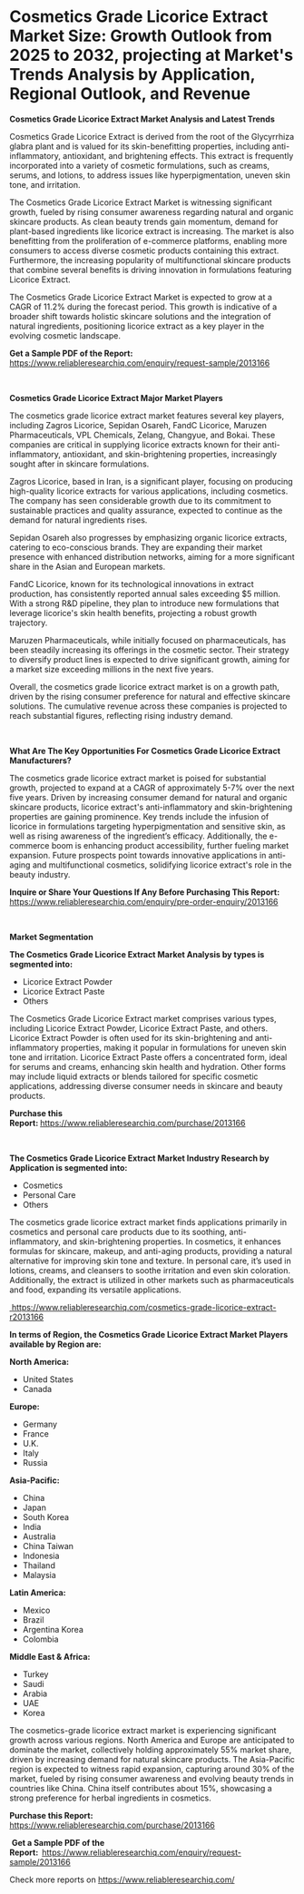 <p><h1>Cosmetics Grade Licorice Extract Market Size: Growth Outlook from 2025 to 2032, projecting at Market's Trends Analysis by Application, Regional Outlook, and Revenue</h1></p><p><strong>Cosmetics Grade Licorice Extract Market Analysis and Latest Trends</strong></p>
<p><p>Cosmetics Grade Licorice Extract is derived from the root of the Glycyrrhiza glabra plant and is valued for its skin-benefitting properties, including anti-inflammatory, antioxidant, and brightening effects. This extract is frequently incorporated into a variety of cosmetic formulations, such as creams, serums, and lotions, to address issues like hyperpigmentation, uneven skin tone, and irritation. </p><p>The Cosmetics Grade Licorice Extract Market is witnessing significant growth, fueled by rising consumer awareness regarding natural and organic skincare products. As clean beauty trends gain momentum, demand for plant-based ingredients like licorice extract is increasing. The market is also benefitting from the proliferation of e-commerce platforms, enabling more consumers to access diverse cosmetic products containing this extract. Furthermore, the increasing popularity of multifunctional skincare products that combine several benefits is driving innovation in formulations featuring Licorice Extract.</p><p>The Cosmetics Grade Licorice Extract Market is expected to grow at a CAGR of 11.2% during the forecast period. This growth is indicative of a broader shift towards holistic skincare solutions and the integration of natural ingredients, positioning licorice extract as a key player in the evolving cosmetic landscape.</p></p>
<p><strong>Get a Sample PDF of the Report:&nbsp;</strong> <a href="https://www.reliableresearchiq.com/enquiry/request-sample/2013166?utm_campaign=3174&utm_medium=2&utm_source=Github&utm_content=ia&utm_term=03042025&utm_id=cosmetics-grade-licorice-extract">https://www.reliableresearchiq.com/enquiry/request-sample/2013166</a></p>
<p>&nbsp;</p>
<p><strong>Cosmetics Grade Licorice Extract Major Market Players</strong></p>
<p><p>The cosmetics grade licorice extract market features several key players, including Zagros Licorice, Sepidan Osareh, FandC Licorice, Maruzen Pharmaceuticals, VPL Chemicals, Zelang, Changyue, and Bokai. These companies are critical in supplying licorice extracts known for their anti-inflammatory, antioxidant, and skin-brightening properties, increasingly sought after in skincare formulations.</p><p>Zagros Licorice, based in Iran, is a significant player, focusing on producing high-quality licorice extracts for various applications, including cosmetics. The company has seen considerable growth due to its commitment to sustainable practices and quality assurance, expected to continue as the demand for natural ingredients rises.</p><p>Sepidan Osareh also progresses by emphasizing organic licorice extracts, catering to eco-conscious brands. They are expanding their market presence with enhanced distribution networks, aiming for a more significant share in the Asian and European markets.</p><p>FandC Licorice, known for its technological innovations in extract production, has consistently reported annual sales exceeding $5 million. With a strong R&D pipeline, they plan to introduce new formulations that leverage licorice's skin health benefits, projecting a robust growth trajectory.</p><p>Maruzen Pharmaceuticals, while initially focused on pharmaceuticals, has been steadily increasing its offerings in the cosmetic sector. Their strategy to diversify product lines is expected to drive significant growth, aiming for a market size exceeding millions in the next five years.</p><p>Overall, the cosmetics grade licorice extract market is on a growth path, driven by the rising consumer preference for natural and effective skincare solutions. The cumulative revenue across these companies is projected to reach substantial figures, reflecting rising industry demand.</p></p>
<p>&nbsp;</p>
<p><strong>What Are The Key Opportunities For Cosmetics Grade Licorice Extract Manufacturers?</strong></p>
<p><p>The cosmetics grade licorice extract market is poised for substantial growth, projected to expand at a CAGR of approximately 5-7% over the next five years. Driven by increasing consumer demand for natural and organic skincare products, licorice extract's anti-inflammatory and skin-brightening properties are gaining prominence. Key trends include the infusion of licorice in formulations targeting hyperpigmentation and sensitive skin, as well as rising awareness of the ingredient’s efficacy. Additionally, the e-commerce boom is enhancing product accessibility, further fueling market expansion. Future prospects point towards innovative applications in anti-aging and multifunctional cosmetics, solidifying licorice extract's role in the beauty industry.</p></p>
<p><strong>Inquire or Share Your Questions If Any Before Purchasing This Report:</strong> <a href="https://www.reliableresearchiq.com/enquiry/pre-order-enquiry/2013166?utm_campaign=3174&utm_medium=2&utm_source=Github&utm_content=ia&utm_term=03042025&utm_id=cosmetics-grade-licorice-extract">https://www.reliableresearchiq.com/enquiry/pre-order-enquiry/2013166</a></p>
<p>&nbsp;</p>
<p><strong>Market Segmentation</strong></p>
<p><strong>The Cosmetics Grade Licorice Extract Market Analysis by types is segmented into:</strong></p>
<p><ul><li>Licorice Extract Powder</li><li>Licorice Extract Paste</li><li>Others</li></ul></p>
<p><p>The Cosmetics Grade Licorice Extract market comprises various types, including Licorice Extract Powder, Licorice Extract Paste, and others. Licorice Extract Powder is often used for its skin-brightening and anti-inflammatory properties, making it popular in formulations for uneven skin tone and irritation. Licorice Extract Paste offers a concentrated form, ideal for serums and creams, enhancing skin health and hydration. Other forms may include liquid extracts or blends tailored for specific cosmetic applications, addressing diverse consumer needs in skincare and beauty products.</p></p>
<p><strong>Purchase this Report:&nbsp;</strong><a href="https://www.reliableresearchiq.com/purchase/2013166?utm_campaign=3174&utm_medium=2&utm_source=Github&utm_content=ia&utm_term=03042025&utm_id=cosmetics-grade-licorice-extract">https://www.reliableresearchiq.com/purchase/2013166</a></p>
<p>&nbsp;</p>
<p><strong>The Cosmetics Grade Licorice Extract Market Industry Research by Application is segmented into:</strong></p>
<p><ul><li>Cosmetics</li><li>Personal Care</li><li>Others</li></ul></p>
<p><p>The cosmetics grade licorice extract market finds applications primarily in cosmetics and personal care products due to its soothing, anti-inflammatory, and skin-brightening properties. In cosmetics, it enhances formulas for skincare, makeup, and anti-aging products, providing a natural alternative for improving skin tone and texture. In personal care, it’s used in lotions, creams, and cleansers to soothe irritation and even skin coloration. Additionally, the extract is utilized in other markets such as pharmaceuticals and food, expanding its versatile applications.</p></p>
<p><a href="https://www.reliableresearchiq.com/cosmetics-grade-licorice-extract-r2013166?utm_campaign=3174&utm_medium=2&utm_source=Github&utm_content=ia&utm_term=03042025&utm_id=cosmetics-grade-licorice-extract">&nbsp;https://www.reliableresearchiq.com/cosmetics-grade-licorice-extract-r2013166</a></p>
<p><strong>In terms of Region, the Cosmetics Grade Licorice Extract Market Players available by Region are:</strong></p>
<p>
    <p> <strong> North America: </strong>
        <ul>
            <li>United States</li>
            <li>Canada</li>
        </ul>
        </p> 
    <p> <strong> Europe: </strong>
        <ul>
            <li>Germany</li>
            <li>France</li>
            <li>U.K.</li>
            <li>Italy</li>
            <li>Russia</li>
        </ul>
        </p> 
    <p> <strong> Asia-Pacific: </strong>
        <ul>
            <li>China</li>
            <li>Japan</li>
            <li>South Korea</li>
            <li>India</li>
            <li>Australia</li>
            <li>China Taiwan</li>
            <li>Indonesia</li>
            <li>Thailand</li>
            <li>Malaysia</li>
        </ul>
        </p> 
    <p> <strong> Latin America: </strong>
        <ul>
            <li>Mexico</li>
            <li>Brazil</li>
            <li>Argentina Korea</li>
            <li>Colombia</li>
        </ul>
        </p> 
    <p> <strong> Middle East & Africa: </strong>
        <ul>
            <li>Turkey</li>
            <li>Saudi</li>
            <li>Arabia</li>
            <li>UAE</li>
            <li>Korea</li>
        </ul>
    </p>
    </p>
<p><p>The cosmetics-grade licorice extract market is experiencing significant growth across various regions. North America and Europe are anticipated to dominate the market, collectively holding approximately 55% market share, driven by increasing demand for natural skincare products. The Asia-Pacific region is expected to witness rapid expansion, capturing around 30% of the market, fueled by rising consumer awareness and evolving beauty trends in countries like China. China itself contributes about 15%, showcasing a strong preference for herbal ingredients in cosmetics.</p></p>
<p><strong>Purchase this Report: </strong><a href="https://www.reliableresearchiq.com/purchase/2013166?utm_campaign=3174&utm_medium=2&utm_source=Github&utm_content=ia&utm_term=03042025&utm_id=cosmetics-grade-licorice-extract">https://www.reliableresearchiq.com/purchase/2013166</a></p>
<p>&nbsp;<strong>Get a Sample PDF of the Report:&nbsp;&nbsp;</strong><a href="https://www.reliableresearchiq.com/enquiry/request-sample/2013166?utm_campaign=3174&utm_medium=2&utm_source=Github&utm_content=ia&utm_term=03042025&utm_id=cosmetics-grade-licorice-extract">https://www.reliableresearchiq.com/enquiry/request-sample/2013166</a></p>
<p><strong></strong></p>
<p>Check more reports on <a href="https://www.reliableresearchiq.com/?utm_campaign=3174&utm_medium=2&utm_source=Github&utm_content=ia&utm_term=03042025&utm_id=cosmetics-grade-licorice-extract">https://www.reliableresearchiq.com/</a></p>